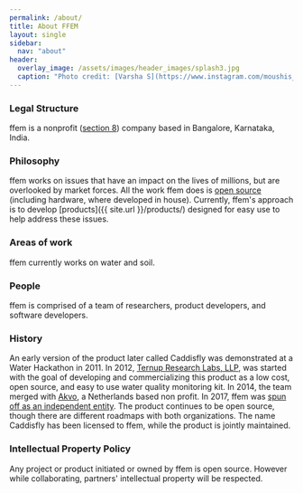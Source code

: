 ```yaml
---
permalink: /about/
title: About FFEM
layout: single
sidebar:
  nav: "about"
header:
  overlay_image: /assets/images/header_images/splash3.jpg
  caption: "Photo credit: [Varsha S](https://www.instagram.com/moushis_magic/)"
---
```


### Legal Structure

ffem is a nonprofit ([section 8](https://en.wikipedia.org/wiki/Non-profit_laws_of_India#Section-8_Company)) company based in Bangalore, Karnataka, India.

### Philosophy

ffem works on issues that have an impact on the lives of millions, but are overlooked by market forces. All the work ffem does is [open source](http://github.com/foundation-for-environmental-monitoring) (including hardware, where developed in house). Currently, ffem's approach is to develop [products]({{ site.url }}/products/) designed for easy use to help address these issues.

### Areas of work

ffem currently works on water and soil.

### People

ffem is comprised of a team of researchers, product developers, and software developers.

### History

An early version of the product later called Caddisfly was demonstrated at a Water Hackathon in 2011. In 2012, [Ternup Research Labs, LLP](http://ternup.com), was started with the goal of developing and commercializing this product as a low cost, open source, and easy to use water quality monitoring kit. In 2014, the team merged with [Akvo](http://akvo.org), a Netherlands based non profit. In 2017, ffem was [spun off as an independent entity](https://akvo.org/blog/akvo-spins-off-environmental-sensor-organisation-ffem/). The product continues to be open source, though there are different roadmaps with both organizations. The name Caddisfly has been licensed to ffem, while the product is jointly maintained.

### Intellectual Property Policy

Any project or product initiated or owned by ffem is open source. However while collaborating, partners' intellectual property will be respected.
